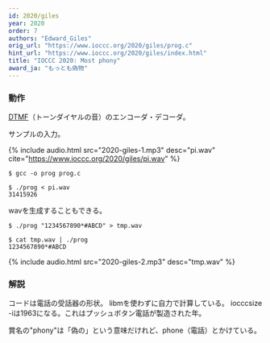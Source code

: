 ```yaml
---
id: 2020/giles
year: 2020
order: 7
authors: "Edward_Giles"
orig_url: "https://www.ioccc.org/2020/giles/prog.c"
hint_url: "https://www.ioccc.org/2020/giles/index.html"
title: "IOCCC 2020: Most phony"
award_ja: "もっとも偽物"
---
```


### 動作

[DTMF](https://ja.wikipedia.org/wiki/DTMF)（トーンダイヤルの音）のエンコーダ・デコーダ。

サンプルの入力。

{% include audio.html src="2020-giles-1.mp3" desc="pi.wav" cite="https://www.ioccc.org/2020/giles/pi.wav" %}

```
$ gcc -o prog prog.c

$ ./prog < pi.wav
31415926
```

wavを生成することもできる。

```
$ ./prog "1234567890*#ABCD" > tmp.wav

$ cat tmp.wav | ./prog
1234567890*#ABCD
```

{% include audio.html src="2020-giles-2.mp3" desc="tmp.wav" %}

### 解説

コードは電話の受話器の形状。
libmを使わずに自力で計算している。
iocccsize -iは1963になる。これはプッシュボタン電話が製造された年。

賞名の"phony"は「偽の」という意味だけれど、phone（電話）とかけている。
